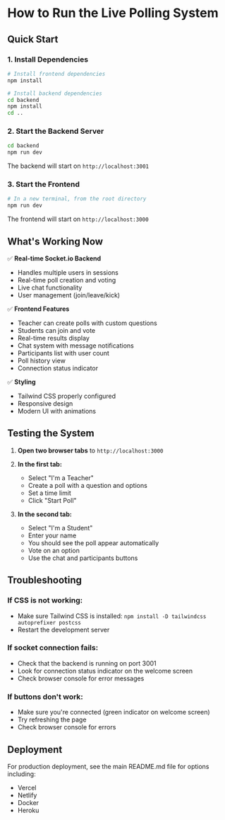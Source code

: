 # How to Run the Live Polling System

## Quick Start

### 1. Install Dependencies
```bash
# Install frontend dependencies
npm install

# Install backend dependencies
cd backend
npm install
cd ..
```

### 2. Start the Backend Server
```bash
cd backend
npm run dev
```
The backend will start on `http://localhost:3001`

### 3. Start the Frontend
```bash
# In a new terminal, from the root directory
npm run dev
```
The frontend will start on `http://localhost:3000`

## What's Working Now

✅ **Real-time Socket.io Backend**
- Handles multiple users in sessions
- Real-time poll creation and voting
- Live chat functionality
- User management (join/leave/kick)

✅ **Frontend Features**
- Teacher can create polls with custom questions
- Students can join and vote
- Real-time results display
- Chat system with message notifications
- Participants list with user count
- Poll history view
- Connection status indicator

✅ **Styling**
- Tailwind CSS properly configured
- Responsive design
- Modern UI with animations

## Testing the System

1. **Open two browser tabs** to `http://localhost:3000`

2. **In the first tab:**
   - Select "I'm a Teacher"
   - Create a poll with a question and options
   - Set a time limit
   - Click "Start Poll"

3. **In the second tab:**
   - Select "I'm a Student"
   - Enter your name
   - You should see the poll appear automatically
   - Vote on an option
   - Use the chat and participants buttons

## Troubleshooting

### If CSS is not working:
- Make sure Tailwind CSS is installed: `npm install -D tailwindcss autoprefixer postcss`
- Restart the development server

### If socket connection fails:
- Check that the backend is running on port 3001
- Look for connection status indicator on the welcome screen
- Check browser console for error messages

### If buttons don't work:
- Make sure you're connected (green indicator on welcome screen)
- Try refreshing the page
- Check browser console for errors

## Deployment

For production deployment, see the main README.md file for options including:
- Vercel
- Netlify  
- Docker
- Heroku 